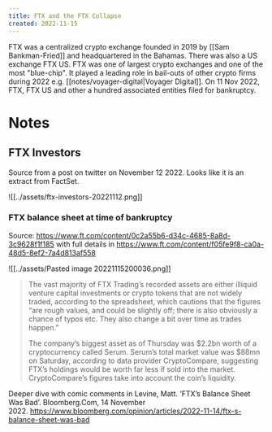 ```yaml
---
title: FTX and the FTX Collapse
created: 2022-11-15
---
```


FTX was a centralized crypto exchange founded in 2019 by [[Sam Bankman-Fried]] and headquartered in the Bahamas. There was also a US exchange FTX US. FTX was one of largest crypto exchanges and one of the most "blue-chip". It played a leading role in bail-outs of other crypto firms during 2022 e.g. [[notes/voyager-digital|Voyager Digital]]. On 11 Nov 2022, FTX, FTX US and other a hundred associated entities filed for bankruptcy.

# Notes

## FTX Investors

Source from a post on twitter on November 12 2022. Looks like it is an extract from FactSet.

![[../assets/ftx-investors-20221112.png]]

### FTX balance sheet at time of bankruptcy

Source: https://www.ft.com/content/0c2a55b6-d34c-4685-8a8d-3c9628f1f185 with full details in https://www.ft.com/content/f05fe9f8-ca0a-48d5-8ef2-7a4d813af558

![[../assets/Pasted image 20221115200036.png]]

> The vast majority of FTX Trading’s recorded assets are either illiquid venture capital investments or crypto tokens that are not widely traded, according to the spreadsheet, which cautions that the figures “are rough values, and could be slightly off; there is also obviously a chance of typos etc. They also change a bit over time as trades happen.”
>
> The company’s biggest asset as of Thursday was $2.2bn worth of a cryptocurrency called Serum. Serum’s total market value was $88mn on Saturday, according to data provider CryptoCompare, suggesting FTX’s holdings would be worth far less if sold into the market. CryptoCompare’s figures take into account the coin’s liquidity.

Deeper dive with comic comments in Levine, Matt. ‘FTX’s Balance Sheet Was Bad’. Bloomberg.Com, 14 November 2022. https://www.bloomberg.com/opinion/articles/2022-11-14/ftx-s-balance-sheet-was-bad